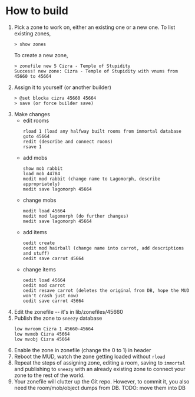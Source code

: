 How to build
==========

1. Pick a zone to work on, either an existing one or a new one. To list existing zones,
    ```
    > show zones
    ```
    To create a new zone,
    ```
    > zonefile new 5 Cizra - Temple of Stupidity
    Success! new zone: Cizra - Temple of Stupidity with vnums from 45660 to 45664
    ```
1. Assign it to yourself (or another builder)
    ```
    > @set blocka cizra 45660 45664
    > save (or force builder save)
    ```
1. Make changes
    - edit rooms
        ```
        rload 1 (load any halfway built rooms from immortal database
        goto 45664
        redit (describe and connect rooms)
        rsave 1
        ```
    - add mobs
        ```
        show mob rabbit
        load mob 44784
        medit mod rabbit (change name to Lagomorph, describe appropriately)
        medit save lagomorph 45664
        ```
    - change mobs
        ```
        medit load 45664
        medit mod lagomorph (do further changes)
        medit save lagomorph 45664
        ```
    - add items
        ```
        oedit create
        oedit mod hairball (change name into carrot, add descriptions and stuff)
        oedit save carrot 45664
        ```
    - change items
        ```
        oedit load 45664
        oedit mod carrot
        oedit resave carrot (deletes the original from DB, hope the MUD won't crash just now)
        oedit save carrot 45664
        ```
1. Edit the zonefile -- it's in lib/zonefiles/45660
1. Publish the zone to `sneezy` database
    ```
    low mvroom Cizra 1 45660-45664
    low mvmob Cizra 45664
    low mvobj Cizra 45664
    ```
1. Enable the zone in zonefile (change the 0 to 1) in header
1. Reboot the MUD, watch the zone getting loaded without `rload`
1. Repeat the steps of assigning zone, editing a room, saving to `immortal` and publishing to `sneezy` with an already existing zone to connect your zone to the rest of the world.
1. Your zonefile will clutter up the Git repo. However, to commit it, you also need the room/mob/object dumps from DB. TODO: move them into DB
